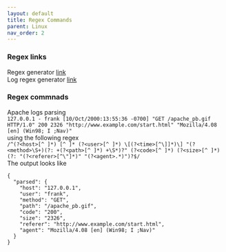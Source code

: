 ```yaml
---
layout: default
title: Regex Commands
parent: Linux
nav_order: 2
---
```

### Regex links

Regex generator [link](https://regex101.com/)  
Log regex generator [link](https://cloud.calyptia.com/regex)

### Regex commnads

Apache logs parsing  
```127.0.0.1 - frank [10/Oct/2000:13:55:36 -0700] "GET /apache_pb.gif HTTP/1.0" 200 2326 "http://www.example.com/start.html" "Mozilla/4.08 [en] (Win98; I ;Nav)"```   
using the following regex  
```/^(?<host>[^ ]*) [^ ]* (?<user>[^ ]*) \[(?<time>[^\]]*)\] "(?<method>\S+)(?: +(?<path>[^ ]*) +\S*)?" (?<code>[^ ]*) (?<size>[^ ]*)(?: "(?<referer>[^\"]*)" "(?<agent>.*)")?$/```  
The output looks like  
```
{
  "parsed": {
    "host": "127.0.0.1",
    "user": "frank",
    "method": "GET",
    "path": "/apache_pb.gif",
    "code": "200",
    "size": "2326",
    "referer": "http://www.example.com/start.html",
    "agent": "Mozilla/4.08 [en] (Win98; I ;Nav)"
  }
}
```
